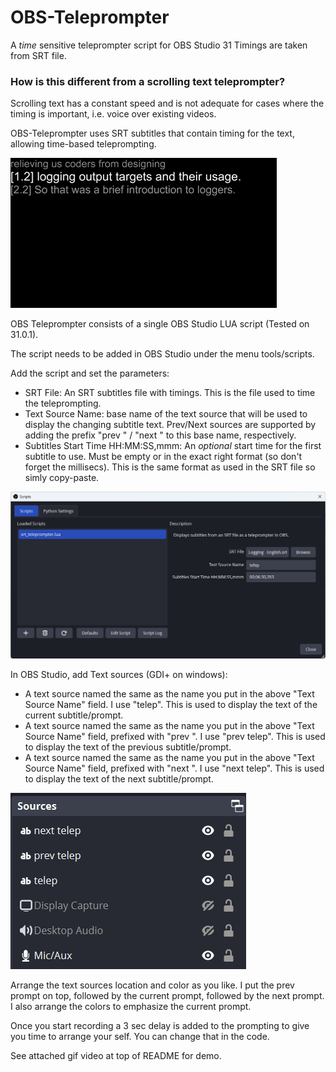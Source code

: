 # OBS-Teleprompter

A *time* sensitive teleprompter script for OBS Studio 31
Timings are taken from SRT file.

### How is this different from a scrolling text teleprompter?

Scrolling text has a constant speed and is not adequate for cases where the timing is important, i.e. voice over existing videos.

OBS-Teleprompter uses SRT subtitles that contain timing for the text, allowing time-based teleprompting.

![Demo](demo/obs_teleprompter_demo.gif)

OBS Teleprompter consists of a single OBS Studio LUA script (Tested on 31.0.1).

The script needs to be added in OBS Studio under the menu tools/scripts.

Add the script and set the parameters:
+ SRT File: An SRT subtitles file with timings. This is the file used to time the teleprompting.
+ Text Source Name: base name of the text source that will be used to display the changing subtitle text.
  Prev/Next sources are supported by adding the prefix "prev " / "next " to this base name, respectively.
+ Subtitles Start Time HH:MM:SS,mmm: An *optional* start time for the first subtitle to use. Must be empty or in the exact right format (so don't forget the millisecs).
  This is the same format as used in the SRT file so simly copy-paste.

![Adding Script and Setting Parameters](demo/obs_studio_script_parameters.png)

In OBS Studio, add Text sources (GDI+ on windows):
+ A text source named the same as the name you put in the above "Text Source Name" field. I use "telep". This is used to display the text of the current subtitle/prompt.
+ A text source named the same as the name you put in the above "Text Source Name" field, prefixed with "prev ". I use "prev telep". This is used to display the text of the previous subtitle/prompt.
+ A text source named the same as the name you put in the above "Text Source Name" field, prefixed with "next ". I use "next telep". This is used to display the text of the next subtitle/prompt.

![Text Source when base Source Name is telep](demo/obs_studio_teleprompter_sources_setup.png)

Arrange the text sources location and color as you like. I put the prev prompt on top, followed by the current prompt, followed by the next prompt. I also arrange the colors to emphasize the current prompt.

Once you start recording a 3 sec delay is added to the prompting to give you time to arrange your self. You can change that in the code.

See attached gif video at top of README for demo.
